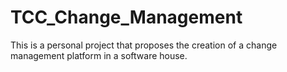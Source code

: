 # TCC_Change_Management
 This is a personal project that proposes the creation of a change management platform in a software house.
